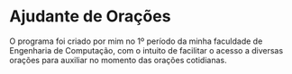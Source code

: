 # Ajudante de Orações

O programa foi criado por mim no 1º período da minha faculdade de Engenharia de Computação,
com o intuito de facilitar o acesso a diversas orações 
para auxiliar no momento das orações cotidianas.
